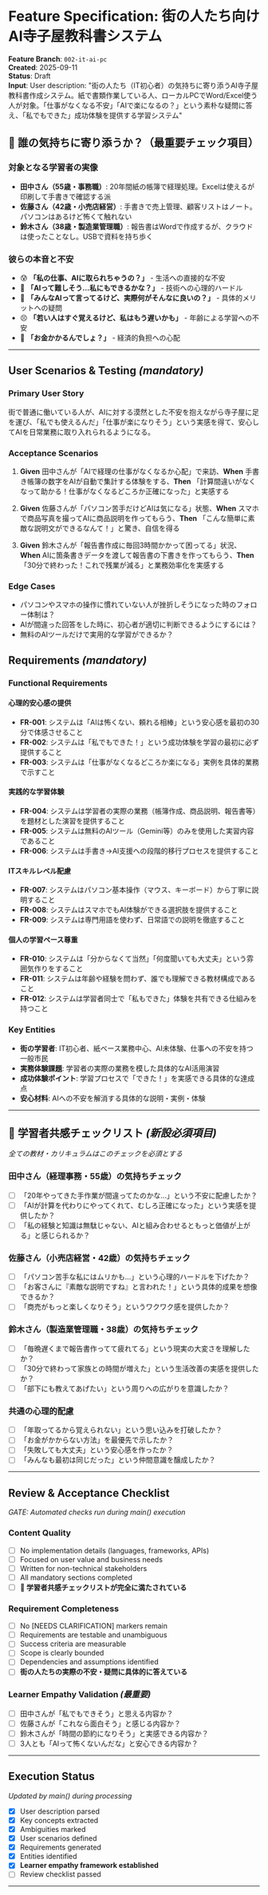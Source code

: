 # Feature Specification: 街の人たち向けAI寺子屋教科書システム

**Feature Branch**: `002-it-ai-pc`  
**Created**: 2025-09-11  
**Status**: Draft  
**Input**: User description: "街の人たち（IT初心者）の気持ちに寄り添うAI寺子屋教科書作成システム。紙で書類作業している人、ローカルPCでWord/Excel使う人が対象。「仕事がなくなる不安」「AIで楽になるの？」という素朴な疑問に答え、「私でもできた」成功体験を提供する学習システム"

## 🎯 誰の気持ちに寄り添うか？（最重要チェック項目）

### 対象となる学習者の実像
- **田中さん（55歳・事務職）**: 20年間紙の帳簿で経理処理。Excelは使えるが印刷して手書きで確認する派
- **佐藤さん（42歳・小売店経営）**: 手書きで売上管理、顧客リストはノート。パソコンはあるけど怖くて触れない
- **鈴木さん（38歳・製造業管理職）**: 報告書はWordで作成するが、クラウドは使ったことなし。USBで資料を持ち歩く

### 彼らの本音と不安
- 😰 **「私の仕事、AIに取られちゃうの？」** - 生活への直接的な不安
- 🤔 **「AIって難しそう...私にもできるかな？」** - 技術への心理的ハードル  
- 💭 **「みんなAIって言ってるけど、実際何がそんなに良いの？」** - 具体的メリットへの疑問
- 😣 **「若い人はすぐ覚えるけど、私はもう遅いかも」** - 年齢による学習への不安
- 💸 **「お金かかるんでしょ？」** - 経済的負担への心配

---

## User Scenarios & Testing *(mandatory)*

### Primary User Story
街で普通に働いている人が、AIに対する漠然とした不安を抱えながら寺子屋に足を運び、「私でも使えるんだ」「仕事が楽になりそう」という実感を得て、安心してAIを日常業務に取り入れられるようになる。

### Acceptance Scenarios
1. **Given** 田中さんが「AIで経理の仕事がなくなるか心配」で来訪、**When** 手書き帳簿の数字をAIが自動で集計する体験をする、**Then** 「計算間違いがなくなって助かる！仕事がなくなるどころか正確になった」と実感する

2. **Given** 佐藤さんが「パソコン苦手だけどAIは気になる」状態、**When** スマホで商品写真を撮ってAIに商品説明を作ってもらう、**Then** 「こんな簡単に素敵な説明文ができるなんて！」と驚き、自信を得る

3. **Given** 鈴木さんが「報告書作成に毎回3時間かかって困ってる」状況、**When** AIに箇条書きデータを渡して報告書の下書きを作ってもらう、**Then** 「30分で終わった！これで残業が減る」と業務効率化を実感する

### Edge Cases
- パソコンやスマホの操作に慣れていない人が挫折しそうになった時のフォロー体制は？
- AIが間違った回答をした時に、初心者が適切に判断できるようにするには？
- 無料のAIツールだけで実用的な学習ができるか？

## Requirements *(mandatory)*

### Functional Requirements

#### 心理的安心感の提供
- **FR-001**: システムは「AIは怖くない、頼れる相棒」という安心感を最初の30分で体感させること
- **FR-002**: システムは「私でもできた！」という成功体験を学習の最初に必ず提供すること
- **FR-003**: システムは「仕事がなくなるどころか楽になる」実例を具体的業務で示すこと

#### 実践的な学習体験
- **FR-004**: システムは学習者の実際の業務（帳簿作成、商品説明、報告書等）を題材とした演習を提供すること  
- **FR-005**: システムは無料のAIツール（Gemini等）のみを使用した実習内容であること
- **FR-006**: システムは手書き→AI支援への段階的移行プロセスを提供すること

#### ITスキルレベル配慮
- **FR-007**: システムはパソコン基本操作（マウス、キーボード）から丁寧に説明すること
- **FR-008**: システムはスマホでもAI体験ができる選択肢を提供すること  
- **FR-009**: システムは専門用語を使わず、日常語での説明を徹底すること

#### 個人の学習ペース尊重
- **FR-010**: システムは「分からなくて当然」「何度聞いても大丈夫」という雰囲気作りをすること
- **FR-011**: システムは年齢や経験を問わず、誰でも理解できる教材構成であること
- **FR-012**: システムは学習者同士で「私もできた」体験を共有できる仕組みを持つこと

### Key Entities
- **街の学習者**: IT初心者、紙ベース業務中心、AI未体験、仕事への不安を持つ一般市民
- **実務体験課題**: 学習者の実際の業務を模した具体的なAI活用演習
- **成功体験ポイント**: 学習プロセスで「できた！」を実感できる具体的な達成点
- **安心材料**: AIへの不安を解消する具体的な説明・実例・体験

---

## 🎯 学習者共感チェックリスト *(新設必須項目)*
*全ての教材・カリキュラムはこのチェックを必須とする*

### 田中さん（経理事務・55歳）の気持ちチェック
- [ ] 「20年やってきた手作業が間違ってたのかな...」という不安に配慮したか？
- [ ] 「AIが計算を代わりにやってくれて、むしろ正確になった」という実感を提供したか？
- [ ] 「私の経験と知識は無駄じゃない、AIと組み合わせるともっと価値が上がる」と感じられるか？

### 佐藤さん（小売店経営・42歳）の気持ちチェック
- [ ] 「パソコン苦手な私にはムリかも...」という心理的ハードルを下げたか？
- [ ] 「お客さんに『素敵な説明ですね』と言われた！」という具体的成果を想像できるか？
- [ ] 「商売がもっと楽しくなりそう」というワクワク感を提供したか？

### 鈴木さん（製造業管理職・38歳）の気持ちチェック  
- [ ] 「毎晩遅くまで報告書作ってて疲れてる」という現実の大変さを理解したか？
- [ ] 「30分で終わって家族との時間が増えた」という生活改善の実感を提供したか？
- [ ] 「部下にも教えてあげたい」という周りへの広がりを意識したか？

### 共通の心理的配慮
- [ ] 「年取ってるから覚えられない」という思い込みを打破したか？
- [ ] 「お金がかからない方法」を最優先で示したか？
- [ ] 「失敗しても大丈夫」という安心感を作ったか？
- [ ] 「みんなも最初は同じだった」という仲間意識を醸成したか？

---

## Review & Acceptance Checklist
*GATE: Automated checks run during main() execution*

### Content Quality
- [ ] No implementation details (languages, frameworks, APIs)
- [ ] Focused on user value and business needs
- [ ] Written for non-technical stakeholders  
- [ ] All mandatory sections completed
- [ ] **🎯 学習者共感チェックリストが完全に満たされている**

### Requirement Completeness
- [ ] No [NEEDS CLARIFICATION] markers remain
- [ ] Requirements are testable and unambiguous  
- [ ] Success criteria are measurable
- [ ] Scope is clearly bounded
- [ ] Dependencies and assumptions identified
- [ ] **街の人たちの実際の不安・疑問に具体的に答えている**

### Learner Empathy Validation *(最重要)*
- [ ] 田中さんが「私でもできそう」と思える内容か？
- [ ] 佐藤さんが「これなら面白そう」と感じる内容か？
- [ ] 鈴木さんが「時間の節約になりそう」と実感できる内容か？
- [ ] 3人とも「AIって怖くないんだな」と安心できる内容か？

---

## Execution Status
*Updated by main() during processing*

- [x] User description parsed
- [x] Key concepts extracted  
- [x] Ambiguities marked
- [x] User scenarios defined
- [x] Requirements generated
- [x] Entities identified
- [x] **Learner empathy framework established**
- [ ] Review checklist passed

---